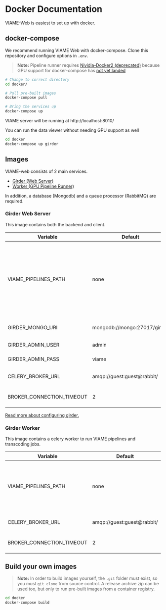 # Docker Documentation

VIAME-Web is easiest to set up with docker.

## docker-compose

We recommend running VIAME Web with docker-compose. Clone this repository and configure options in `.env`.

> **Note:** Pipeline runner requires [Nividia-Docker2 (deprecated)](https://github.com/nvidia/nvidia-docker/wiki/Installation-(version-2.0)) because GPU support for docker-compose has [not yet landed](https://github.com/docker/compose/issues/6691)

``` bash
# Change to correct directory
cd docker/

# Pull pre-built images
docker-compose pull

# Bring the services up
docker-compose up
```

VIAME server will be running at http://localhost:8010/

You can run the data viewer without needing GPU support as well

``` bash
cd docker
docker-compose up girder
```

## Images

VIAME-web consists of 2 main services.

* [Girder (Web Server)](https://hub.docker.com/r/kitware/viame-web)
* [Worker (GPU Pipeline Runner)](https://hub.docker.com/r/kitware/viame-worker)

In addition, a database (Mongodb) and a queue processor (RabbitMQ) are required.

### Girder Web Server

This image contains both the backend and client.

| Variable | Default | Description |
|----------|---------|-------------|
| VIAME_PIPELINES_PATH | none | A path inside the **other** worker container where VIAME pipelines can be found.  You must mount this path. |
| GIRDER_MONGO_URI | mongodb://mongo:27017/girder | a mongodb connection string |
| GIRDER_ADMIN_USER | admin | admin username |
| GIRDER_ADMIN_PASS | viame | admin password |
| CELERY_BROKER_URL | amqp://guest:guest@rabbit/ | rabbitmq connection string |
| BROKER_CONNECTION_TIMEOUT | 2 | rabbitmq connection timeout |

[Read more about configuring girder.](https://girder.readthedocs.io/en/latest/)

### Girder Worker

This image contains a celery worker to run VIAME pipelines and transcoding jobs.

| Variable | Default | Description |
|----------|---------|-------------|
| VIAME_PIPELINES_PATH | none | A path inside the container where VIAME pipelines can be found.  |
| CELERY_BROKER_URL | amqp://guest:guest@rabbit/ | rabbitmq connection string |
| BROKER_CONNECTION_TIMEOUT | 2 | rabbitmq connection timeout |

## Build your own images

> **Note:** In order to build images yourself, the `.git` folder must exist, so you must `git clone` from source control.  A release archive zip can be used too, but only to run pre-built images from a container registry.

``` bash
cd docker
docker-compose build
```
